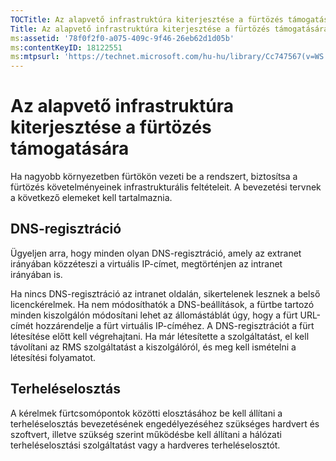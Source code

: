 ```yaml
---
TOCTitle: Az alapvető infrastruktúra kiterjesztése a fürtözés támogatására
Title: Az alapvető infrastruktúra kiterjesztése a fürtözés támogatására
ms:assetid: '78f0f2f0-a075-409c-9f46-26eb62d1d05b'
ms:contentKeyID: 18122551
ms:mtpsurl: 'https://technet.microsoft.com/hu-hu/library/Cc747567(v=WS.10)'
---
```


Az alapvető infrastruktúra kiterjesztése a fürtözés támogatására
================================================================

Ha nagyobb környezetben fürtökön vezeti be a rendszert, biztosítsa a fürtözés követelményeinek infrastrukturális feltételeit. A bevezetési tervnek a következő elemeket kell tartalmaznia.

DNS-regisztráció
----------------

Ügyeljen arra, hogy minden olyan DNS-regisztráció, amely az extranet irányában közzéteszi a virtuális IP-címet, megtörténjen az intranet irányában is.

Ha nincs DNS-regisztráció az intranet oldalán, sikertelenek lesznek a belső licenckérelmek. Ha nem módosíthatók a DNS-beállítások, a fürtbe tartozó minden kiszolgálón módosítani lehet az állomástáblát úgy, hogy a fürt URL-címét hozzárendelje a fürt virtuális IP-címéhez. A DNS-regisztrációt a fürt létesítése előtt kell végrehajtani. Ha már létesítette a szolgáltatást, el kell távolítani az RMS szolgáltatást a kiszolgálóról, és meg kell ismételni a létesítési folyamatot.

Terheléselosztás
----------------

A kérelmek fürtcsomópontok közötti elosztásához be kell állítani a terheléselosztás bevezetésének engedélyezéséhez szükséges hardvert és szoftvert, illetve szükség szerint működésbe kell állítani a hálózati terheléselosztási szolgáltatást vagy a hardveres terheléselosztót.

